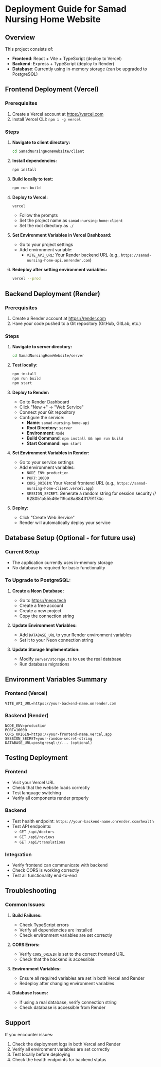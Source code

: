 # Deployment Guide for Samad Nursing Home Website

## Overview
This project consists of:
- **Frontend**: React + Vite + TypeScript (deploy to Vercel)
- **Backend**: Express + TypeScript (deploy to Render)
- **Database**: Currently using in-memory storage (can be upgraded to PostgreSQL)

## Frontend Deployment (Vercel)

### Prerequisites
1. Create a Vercel account at https://vercel.com
2. Install Vercel CLI: `npm i -g vercel`

### Steps
1. **Navigate to client directory:**
   ```bash
   cd SamadNursingHomeWebsite/client
   ```

2. **Install dependencies:**
   ```bash
   npm install
   ```

3. **Build locally to test:**
   ```bash
   npm run build
   ```

4. **Deploy to Vercel:**
   ```bash
   vercel
   ```
   - Follow the prompts
   - Set the project name as `samad-nursing-home-client`
   - Set the root directory as `./`

5. **Set Environment Variables in Vercel Dashboard:**
   - Go to your project settings
   - Add environment variable:
     - `VITE_API_URL`: Your Render backend URL (e.g., `https://samad-nursing-home-api.onrender.com`)

6. **Redeploy after setting environment variables:**
   ```bash
   vercel --prod
   ```

## Backend Deployment (Render)

### Prerequisites
1. Create a Render account at https://render.com
2. Have your code pushed to a Git repository (GitHub, GitLab, etc.)

### Steps
1. **Navigate to server directory:**
   ```bash
   cd SamadNursingHomeWebsite/server
   ```

2. **Test locally:**
   ```bash
   npm install
   npm run build
   npm start
   ```

3. **Deploy to Render:**
   - Go to Render Dashboard
   - Click "New +" → "Web Service"
   - Connect your Git repository
   - Configure the service:
     - **Name**: `samad-nursing-home-api`
     - **Root Directory**: `server`
     - **Environment**: `Node`
     - **Build Command**: `npm install && npm run build`
     - **Start Command**: `npm start`

4. **Set Environment Variables in Render:**
   - Go to your service settings
   - Add environment variables:
     - `NODE_ENV`: `production`
     - `PORT`: `10000`
     - `CORS_ORIGIN`: Your Vercel frontend URL (e.g., `https://samad-nursing-home-client.vercel.app`)
     - `SESSION_SECRET`: Generate a random string for session security // 628051a55546ef19cd8a88431791f74c

5. **Deploy:**
   - Click "Create Web Service"
   - Render will automatically deploy your service

## Database Setup (Optional - for future use)

### Current Setup
- The application currently uses in-memory storage
- No database is required for basic functionality

### To Upgrade to PostgreSQL:
1. **Create a Neon Database:**
   - Go to https://neon.tech
   - Create a free account
   - Create a new project
   - Copy the connection string

2. **Update Environment Variables:**
   - Add `DATABASE_URL` to your Render environment variables
   - Set it to your Neon connection string

3. **Update Storage Implementation:**
   - Modify `server/storage.ts` to use the real database
   - Run database migrations

## Environment Variables Summary

### Frontend (Vercel)
```
VITE_API_URL=https://your-backend-name.onrender.com
```

### Backend (Render)
```
NODE_ENV=production
PORT=10000
CORS_ORIGIN=https://your-frontend-name.vercel.app
SESSION_SECRET=your-random-secret-string
DATABASE_URL=postgresql://... (optional)
```

## Testing Deployment

### Frontend
- Visit your Vercel URL
- Check that the website loads correctly
- Test language switching
- Verify all components render properly

### Backend
- Test health endpoint: `https://your-backend-name.onrender.com/health`
- Test API endpoints:
  - `GET /api/doctors`
  - `GET /api/reviews`
  - `GET /api/translations`

### Integration
- Verify frontend can communicate with backend
- Check CORS is working correctly
- Test all functionality end-to-end

## Troubleshooting

### Common Issues:
1. **Build Failures:**
   - Check TypeScript errors
   - Verify all dependencies are installed
   - Check environment variables are set correctly

2. **CORS Errors:**
   - Verify `CORS_ORIGIN` is set to the correct frontend URL
   - Check that the backend is accessible

3. **Environment Variables:**
   - Ensure all required variables are set in both Vercel and Render
   - Redeploy after changing environment variables

4. **Database Issues:**
   - If using a real database, verify connection string
   - Check database is accessible from Render

## Support
If you encounter issues:
1. Check the deployment logs in both Vercel and Render
2. Verify all environment variables are set correctly
3. Test locally before deploying
4. Check the health endpoints for backend status 